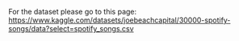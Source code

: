For the dataset please go to this page: https://www.kaggle.com/datasets/joebeachcapital/30000-spotify-songs/data?select=spotify_songs.csv
